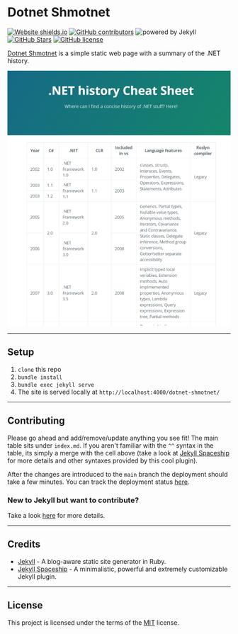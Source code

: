 Dotnet Shmotnet
============

[![Website shields.io](https://img.shields.io/website-up-down-green-red/http/shields.io.svg)](https://mantinband.github.io/dotnet-shmotnet/) [![GitHub contributors](https://img.shields.io/github/contributors/mantinband/dotnet-shmotnet)](https://GitHub.com/mantinband/dotnet-shmotnet/graphs/contributors/) ![powered by Jekyll](https://img.shields.io/badge/powered_by-Jekyll-green.svg) [![GitHub Stars](https://img.shields.io/github/stars/mantinband/dotnet-shmotnet.svg)](https://github.com/mantinband/dotnet-shmotnet/stargazers) [![GitHub license](https://img.shields.io/github/license/mantinband/dotnet-shmotnet)](https://github.com/mantinband/dotnet-shmotnet/blob/main/LICENSE)

[Dotnet Shmotnet](https://mantinband.github.io/dotnet-shmotnet/) is a simple static web page with a summary of the .NET history.

![Dotnet Shmotnet preview](./assets/dotnet-shmotnet.png)

---

## Setup

1. `clone` this repo
2. `bundle install`
3. `bundle exec jekyll serve`
4. The site is served locally at `http://localhost:4000/dotnet-shmotnet/`

---

## Contributing

Please go ahead and add/remove/update anything you see fit!
The main table sits under `index.md`. If you aren't familiar with the `^^` syntax in the table, its simply a merge with the cell above (take a look at [Jekyll Spaceship](https://github.com/jeffreytse/jekyll-spaceship) for more details and other syntaxes provided by this cool plugin).

After the changes are introduced to the `main` branch the deployment should take a few minutes. You can track the deployment status [here](https://github.com/mantinband/dotnet-shmotnet/actions/workflows/build-jekyll.yml).

### New to Jekyll but want to contribute?

Take a look [here](https://github.com/jekyll/jekyll) for more details.

---

## Credits

- [Jekyll](https://github.com/jekyll/jekyll) - A blog-aware static site generator in Ruby.
- [Jekyll Spaceship](https://github.com/jeffreytse/jekyll-spaceship) - A minimalistic, powerful and extremely customizable Jekyll plugin.

---

## License

This project is licensed under the terms of the [MIT](https://github.com/mantinband/dotnet-shmotnet/blob/main/LICENSE) license.
